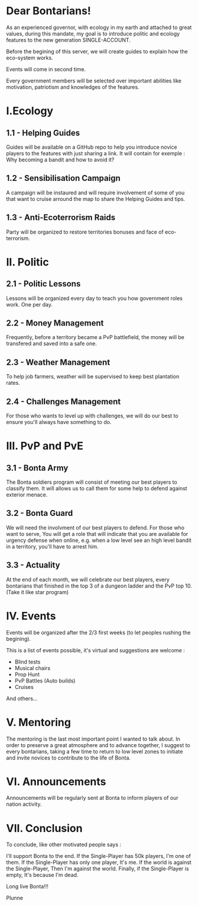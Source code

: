# Dear Bontarians!

As an experienced governor, with ecology in my earth and attached to great values, during this mandate, my goal is to introduce politic and ecology features to the new generation SINGLE-ACCOUNT.

Before the begining of this server, we will create guides to explain how the eco-system works.

Events will come in second time.

Every government members will be selected over important abilities like motivation, patriotism and knowledges of the features.

# I.Ecology

## 1.1 - Helping Guides
Guides will be available on a GitHub repo to help you introduce novice players to the features with just sharing a link. It will contain for exemple : Why becoming a bandit and how to avoid it?

## 1.2 - Sensibilisation Campaign
A campaign will be instaured and will require involvement of some of you that want to cruise arround the map to share the Helping Guides and tips.

## 1.3 - Anti-Ecoterrorism Raids
Party will be organized to restore territories bonuses and face of eco-terrorism.

# II. Politic

## 2.1 - Politic Lessons
Lessons will be organized every day to teach you how government roles work. One per day.

## 2.2 - Money Management
Frequently, before a territory became a PvP battlefield, the money will be transfered and saved into a safe one.

## 2.3 - Weather Management
To help job farmers, weather will be supervised to keep best plantation rates.

## 2.4 - Challenges Management
For those who wants to level up with challenges, we will do our best to ensure you'll always have something to do.

# III. PvP and PvE

## 3.1 - Bonta Army
The Bonta soldiers program will consist of meeting our best players to classify them. It will allows us to call them for some help to defend against exterior menace.

## 3.2 - Bonta Guard
We will need the involvment of our best players to defend. For those who want to serve, You will get a role that will indicate that you are available for urgency defense when online, e.g. when a low level see an high level bandit in a territory, you'll have to arrest him.

## 3.3 - Actuality
At the end of each month, we will celebrate our best players, every bontarians that finished in the top 3 of a dungeon ladder and the PvP top 10. (Take it like star program)

# IV. Events

Events will be organized after the 2/3 first weeks (to let peoples rushing the begining).

This is a list of events possible, it's virtual and suggestions are welcome :
- Blind tests
- Musical chairs
- Prop Hunt
- PvP Battles (Auto builds)
- Cruises

And others...

# V. Mentoring

The mentoring is the last most important point I wanted to talk about. In order to preserve a great atmosphere and to advance together, I suggest to every bontarians, taking a few time to return to low level zones to initiate and invite novices to contribute to the life of Bonta.

# VI. Announcements

Announcements will be regularly sent at Bonta to inform players of our nation activity.

# VII. Conclusion

To conclude, like other motivated people says :

I'll support Bonta to the end.
If the Single-Player has 50k players, I'm one of them.
If the Single-Player has only one player, It's me.
If the world is against the Single-Player, Then I'm against the world.
Finally, if the Single-Player is empty, It's because I'm dead.

Long live Bonta!!!

Plunne